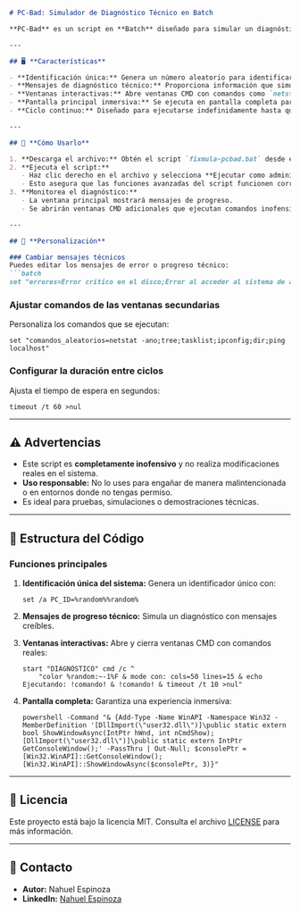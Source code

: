 
```markdown
# PC-Bad: Simulador de Diagnóstico Técnico en Batch

**PC-Bad** es un script en **Batch** diseñado para simular un diagnóstico técnico continuo en una computadora. Este script muestra mensajes creíbles de progreso técnico y abre ventanas interactivas para representar análisis de bajo nivel del sistema. Es útil para simular procesos técnicos prolongados y justificados.

---

## 🖥️ **Características**

- **Identificación única:** Genera un número aleatorio para identificar el sistema.
- **Mensajes de diagnóstico técnico:** Proporciona información que simula un análisis avanzado.
- **Ventanas interactivas:** Abre ventanas CMD con comandos como `netstat`, `tree`, `tasklist`, etc., para simular un monitoreo activo.
- **Pantalla principal inmersiva:** Se ejecuta en pantalla completa para dar un aspecto profesional.
- **Ciclo continuo:** Diseñado para ejecutarse indefinidamente hasta que sea detenido manualmente.

---

## 🚀 **Cómo Usarlo**

1. **Descarga el archivo:** Obtén el script `fixmula-pcbad.bat` desde este repositorio.
2. **Ejecuta el script:**
   - Haz clic derecho en el archivo y selecciona **Ejecutar como administrador**.
   - Esto asegura que las funciones avanzadas del script funcionen correctamente.
3. **Monitorea el diagnóstico:**
   - La ventana principal mostrará mensajes de progreso.
   - Se abrirán ventanas CMD adicionales que ejecutan comandos inofensivos para aumentar la credibilidad.

---

## 🔧 **Personalización**

### Cambiar mensajes técnicos
Puedes editar los mensajes de error o progreso técnico:
```batch
set "errores=Error crítico en el disco;Error al acceder al sistema de archivos;Timeout al conectar con el servidor;Falla en la autenticación de usuario;Error de escritura en registro;Pérdida de conexión de red;Fallo del sistema operativo"
```

### Ajustar comandos de las ventanas secundarias
Personaliza los comandos que se ejecutan:
```batch
set "comandos_aleatorios=netstat -ano;tree;tasklist;ipconfig;dir;ping localhost"
```

### Configurar la duración entre ciclos
Ajusta el tiempo de espera en segundos:
```batch
timeout /t 60 >nul
```

---

## ⚠️ **Advertencias**

- Este script es **completamente inofensivo** y no realiza modificaciones reales en el sistema.
- **Uso responsable:** No lo uses para engañar de manera malintencionada o en entornos donde no tengas permiso.
- Es ideal para pruebas, simulaciones o demostraciones técnicas.

---

## 📂 **Estructura del Código**

### Funciones principales
1. **Identificación única del sistema:**
   Genera un identificador único con:
   ```batch
   set /a PC_ID=%random%%random%
   ```

2. **Mensajes de progreso técnico:**
   Simula un diagnóstico con mensajes creíbles.

3. **Ventanas interactivas:**
   Abre y cierra ventanas CMD con comandos reales:
   ```batch
   start "DIAGNÓSTICO" cmd /c ^
       "color %random:~-1%F & mode con: cols=50 lines=15 & echo Ejecutando: !comando! & !comando! & timeout /t 10 >nul"
   ```

4. **Pantalla completa:**
   Garantiza una experiencia inmersiva:
   ```batch
   powershell -Command "& {Add-Type -Name WinAPI -Namespace Win32 -MemberDefinition '[DllImport(\"user32.dll\")]\public static extern bool ShowWindowAsync(IntPtr hWnd, int nCmdShow); [DllImport(\"user32.dll\")]\public static extern IntPtr GetConsoleWindow();' -PassThru | Out-Null; $consolePtr = [Win32.WinAPI]::GetConsoleWindow(); [Win32.WinAPI]::ShowWindowAsync($consolePtr, 3)}"
   ```

---

## 📜 **Licencia**

Este proyecto está bajo la licencia MIT. Consulta el archivo [LICENSE](LICENSE) para más información.

---

## 📧 **Contacto**

- **Autor:** Nahuel Espinoza  
- **LinkedIn:** [Nahuel Espinoza](https://www.linkedin.com/in/nahuel-espinoza)

